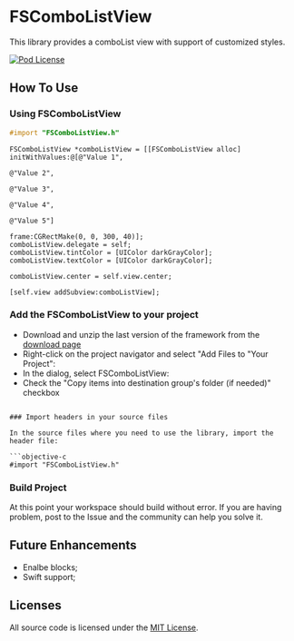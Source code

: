 # FSComboListView

This library provides a comboList view with support of customized styles.

[![Pod License](http://img.shields.io/cocoapods/l/SDWebImage.svg?style=flat)](https://www.apache.org/licenses/LICENSE-2.0.html)



How To Use
----------


### Using FSComboListView

```objective-c
#import "FSComboListView.h"

```
    FSComboListView *comboListView = [[FSComboListView alloc] initWithValues:@[@"Value 1",
                                                                               @"Value 2",
                                                                               @"Value 3",
                                                                               @"Value 4",
                                                                               @"Value 5"]
                                                                       frame:CGRectMake(0, 0, 300, 40)];
    comboListView.delegate = self;
    comboListView.tintColor = [UIColor darkGrayColor];
    comboListView.textColor = [UIColor darkGrayColor];
    
    comboListView.center = self.view.center;
    
    [self.view addSubview:comboListView];



### Add the FSComboListView to your project

- Download and unzip the last version of the framework from the [download page](https://github.com/lionjohn/FSComboListView/releases)
- Right-click on the project navigator and select "Add Files to "Your Project":
- In the dialog, select FSComboListView:
- Check the "Copy items into destination group's folder (if needed)" checkbox

```

### Import headers in your source files

In the source files where you need to use the library, import the header file:

```objective-c
#import "FSComboListView.h"
```

### Build Project

At this point your workspace should build without error. If you are having problem, post to the Issue and the
community can help you solve it.

Future Enhancements
-------------------

- Enalbe blocks;
- Swift support;

## Licenses

All source code is licensed under the [MIT License](https://github.com/lionjohn/FSComboListView/blob/master/LICENSE).

	
